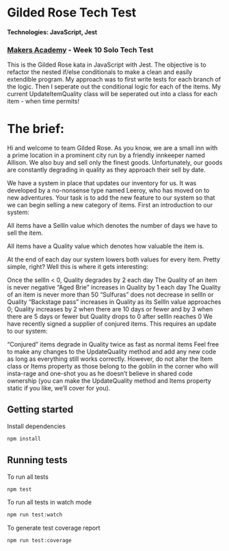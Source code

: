 # Gilded Rose Tech Test
#### Technologies: JavaScript, Jest
### [Makers Academy](http://makers.tech) - Week 10 Solo Tech Test


This is the Gilded Rose kata in JavaScript with Jest. The objective is to refactor the nested if/else conditionals to make a clean and easily extendible program.
My approach was to first write tests for each branch of the logic. Then I seperate out the conditional logic for each of the items. My current UpdateItemQuality class will be seperated out into a class for each item - when time permits!

# The brief:

Hi and welcome to team Gilded Rose. As you know, we are a small inn with a prime location in a prominent city run by a friendly innkeeper named Allison. We also buy and sell only the finest goods. Unfortunately, our goods are constantly degrading in quality as they approach their sell by date.

We have a system in place that updates our inventory for us. It was developed by a no-nonsense type named Leeroy, who has moved on to new adventures. Your task is to add the new feature to our system so that we can begin selling a new category of items. First an introduction to our system:

All items have a SellIn value which denotes the number of days we have to sell the item.

All items have a Quality value which denotes how valuable the item is.

At the end of each day our system lowers both values for every item. Pretty simple, right? Well this is where it gets interesting:

Once the sellIn < 0, Quality degrades by 2 each day
The Quality of an item is never negative
“Aged Brie” increases in Quality by 1 each day
The Quality of an item is never more than 50
“Sulfuras” does not decrease in sellIn or Quality
“Backstage pass” increases in Quality as its SellIn value approaches 0; Quality increases by 2 when there are 10 days or fewer and by 3 when there are 5 days or fewer but Quality drops to 0 after sellIn reaches 0
We have recently signed a supplier of conjured items. This requires an update to our system:

“Conjured” items degrade in Quality twice as fast as normal items
Feel free to make any changes to the UpdateQuality method and add any new code as long as everything still works correctly. However, do not alter the Item class or Items property as those belong to the goblin in the corner who will insta-rage and one-shot you as he doesn’t believe in shared code ownership (you can make the UpdateQuality method and Items property static if you like, we’ll cover for you).

## Getting started

Install dependencies

```sh
npm install
```

## Running tests

To run all tests

```sh
npm test
```

To run all tests in watch mode

```sh
npm run test:watch
```

To generate test coverage report

```sh
npm run test:coverage
```
